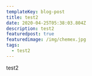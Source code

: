 ```yaml
---
templateKey: blog-post
title: test2
date: 2020-04-25T05:38:03.804Z
description: test2
featuredpost: true
featuredimage: /img/chemex.jpg
tags:
  - test2
---
```

test2
